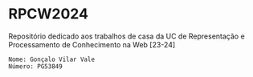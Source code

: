# RPCW2024

Repositório dedicado aos trabalhos de casa da UC de Representação e Processamento de Conhecimento na Web [23-24]

    Nome: Gonçalo Vilar Vale
    Número: PG53849


